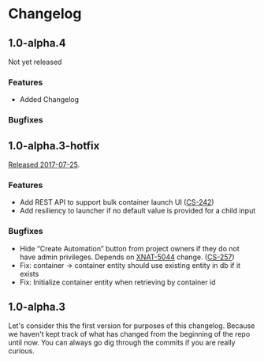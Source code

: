 # Changelog

## 1.0-alpha.4

Not yet released

### Features

* Added Changelog

### Bugfixes


## 1.0-alpha.3-hotfix
[Released 2017-07-25](https://github.com/NrgXnat/container-service/releases/tag/v1.0-alpha.3-hotfix).

### Features

* Add REST API to support bulk container launch UI ([CS-242][])
* Add resiliency to launcher if no default value is provided for a child input

### Bugfixes
* Hide “Create Automation” button from project owners if they do not have admin privileges. Depends on [XNAT-5044](https://issues.xnat.org/browse/XNAT-5044) change. ([CS-257][])
* Fix: container -> container entity should use existing entity in db if it exists
* Fix: Initialize container entity when retrieving by container id

[CS-242]: https://issues.xnat.org/browse/CS-242
[CS-257]: https://issues.xnat.org/browse/CS-257

## 1.0-alpha.3

Let's consider this the first version for purposes of this changelog. Because we haven't kept track of what has changed from the beginning of the repo until now. You can always go dig through the commits if you are really curious.